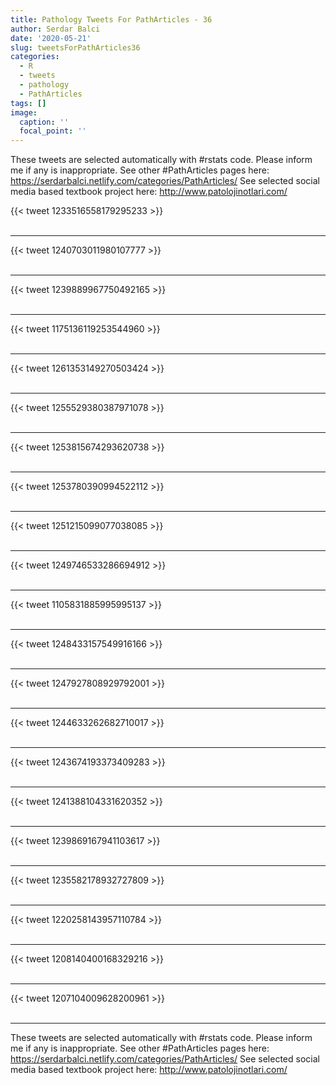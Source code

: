 ```yaml
---
title: Pathology Tweets For PathArticles - 36
author: Serdar Balci
date: '2020-05-21'
slug: tweetsForPathArticles36
categories:
  - R
  - tweets
  - pathology
  - PathArticles
tags: []
image:
  caption: ''
  focal_point: ''
---
```



These tweets are selected automatically with #rstats code. Please inform me if any is inappropriate.
See other #PathArticles pages here: https://serdarbalci.netlify.com/categories/PathArticles/ 
See selected social media based textbook project here: http://www.patolojinotlari.com/

{{< tweet 1233516558179295233 >}}
<br>
<br>
<hr>
{{< tweet 1240703011980107777 >}}
<br>
<br>
<hr>
{{< tweet 1239889967750492165 >}}
<br>
<br>
<hr>
{{< tweet 1175136119253544960 >}}
<br>
<br>
<hr>
{{< tweet 1261353149270503424 >}}
<br>
<br>
<hr>
{{< tweet 1255529380387971078 >}}
<br>
<br>
<hr>
{{< tweet 1253815674293620738 >}}
<br>
<br>
<hr>
{{< tweet 1253780390994522112 >}}
<br>
<br>
<hr>
{{< tweet 1251215099077038085 >}}
<br>
<br>
<hr>
{{< tweet 1249746533286694912 >}}
<br>
<br>
<hr>
{{< tweet 1105831885995995137 >}}
<br>
<br>
<hr>
{{< tweet 1248433157549916166 >}}
<br>
<br>
<hr>
{{< tweet 1247927808929792001 >}}
<br>
<br>
<hr>
{{< tweet 1244633262682710017 >}}
<br>
<br>
<hr>
{{< tweet 1243674193373409283 >}}
<br>
<br>
<hr>
{{< tweet 1241388104331620352 >}}
<br>
<br>
<hr>
{{< tweet 1239869167941103617 >}}
<br>
<br>
<hr>
{{< tweet 1235582178932727809 >}}
<br>
<br>
<hr>
{{< tweet 1220258143957110784 >}}
<br>
<br>
<hr>
{{< tweet 1208140400168329216 >}}
<br>
<br>
<hr>
{{< tweet 1207104009628200961 >}}
<br>
<br>
<hr>


These tweets are selected automatically with #rstats code. Please inform me if any is inappropriate.
See other #PathArticles pages here: https://serdarbalci.netlify.com/categories/PathArticles/ 
See selected social media based textbook project here: http://www.patolojinotlari.com/
